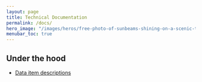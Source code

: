 ```yaml
---
layout: page 
title: Technical Documentation  
permalink: /docs/
hero_image: "/images/heros/free-photo-of-sunbeams-shining-on-a-scenic-tundra-and-mountain-landscape.jpeg"
menubar_toc: true
---
```


## Under the hood

- [Data item descriptions]({{site.url}}{{site.baseurl}}/docs/yaml/)
